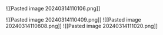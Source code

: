 ![[Pasted image 20240314110106.png]]

![[Pasted image 20240314110409.png]]
![[Pasted image 20240314110608.png]]
![[Pasted image 20240314111020.png]]
